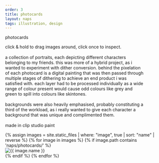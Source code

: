 ```yaml
---
order: 3
title: photocards
layout: naps
tags: illustration, design
---
```


<style>
    .pcards {
        max-width: 520px;
    }
@media (max-aspect-ratio: 1/1) {
    .pcards {
        max-width: 90%;
    }
}
</style>

<div class="container">
    <div class="container-item header" style="z-index:1">
        <p class="naps-title">photocards</p>
        <p class="binary pcards">click & hold to drag images around, click once to inspect. <br><br> a collection of portraits, each depicting different characters belonging to my friends. this was more of a hybrid project, as i wanted to experiment with dither conversion. behind the pixelation of each photocard is a digital painting that was then passed through multiple stages of dithering to achieve an end product i was satisfied with. each layer had to be processed individually as a wide range of colour present would cause odd colours like grey and green to spill into colours like skintones. <br><br> backgrounds were also heavily emphasised, probably constituting a third of the workload, as i really wanted to give each character a background that was unique and complimented them. <br><br> made in clip studio paint</p>
    </div>
    <div class="container-item">
    </div>
</div>

<div class="post-gallery" id="clusterPlace-randomSort">
    {% assign images = site.static_files | where: "image", true | sort: "name" | reverse %}
    {% for image in images %}
        {% if image.path contains 'naps/photocards/' %}
            <div class="post-item naps">
                <img src="{{ image.path }}" alt="{{ image.name }}" class="movable clickable naps-img">
            </div>
        {% endif %}
    {% endfor %}
</div>